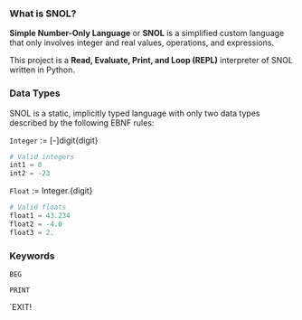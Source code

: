 ### What is SNOL?

**Simple Number-Only Language** or **SNOL** is a simplified custom language that only involves integer and real values, operations, and expressions.

This project is a **Read, Evaluate, Print, and Loop (REPL)** interpreter of SNOL written in Python.

### Data Types

SNOL is a static, implicitly typed language with only two data types described by the following EBNF rules:

`Integer` := [-]digit{digit}
``` python
# Valid integers
int1 = 0
int2 = -23
```

`Float` := Integer.{digit}
``` python
# Valid floats
float1 = 43.234
float2 = -4.0
float3 = 2.
```

### Keywords

`BEG`

`PRINT`

`EXIT!
